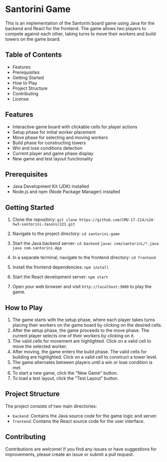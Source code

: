 # Santorini Game
This is an implementation of the Santorini board game using Java for the backend and React for the frontend. The game allows two players to compete against each other, taking turns to move their workers and build towers on the game board.
## Table of Contents
- Features
- Prerequisites
- Getting Started
- How to Play
- Project Structure
- Contributing
- License
## Features
- Interactive game board with clickable cells for player actions
- Setup phase for initial worker placement
- Move phase for selecting and moving workers
- Build phase for constructing towers
- Win and lose conditions detection
- Current player and game phase display
- New game and test layout functionality
## Prerequisites
- Java Development Kit (JDK) installed
- Node.js and npm (Node Package Manager) installed
## Getting Started
1. Clone the repository:
`git clone https://github.com/CMU-17-214/s24-hw3-santorini-Jasonic121.git`

2. Navigate to the project directory:
`cd santorini-game`

3. Start the Java backend server:
`cd backend`
`javac com/santorini/*.java`
`java com.santorini.App`

4. In a separate terminal, navigate to the frontend directory:
`cd frontend`

5. Install the frontend dependencies:
`npm install`

6. Start the React development server:
`npm start`

7. Open your web browser and visit `http://localhost:3000` to play the game.

## How to Play
1. The game starts with the setup phase, where each player takes turns placing their workers on the game board by clicking on the desired cells.
2. After the setup phase, the game proceeds to the move phase. The current player selects one of their workers by clicking on it.
3. The valid cells for movement are highlighted. Click on a valid cell to move the selected worker.
4. After moving, the game enters the build phase. The valid cells for building are highlighted. Click on a valid cell to construct a tower level.
5. The game alternates between players until a win or lose condition is met.
6. To start a new game, click the "New Game" button.
7. To load a test layout, click the "Test Layout" button.
## Project Structure
The project consists of two main directories:
- `backend`: Contains the Java source code for the game logic and server.
- `frontend`: Contains the React source code for the user interface.
## Contributing
Contributions are welcome! If you find any issues or have suggestions for improvements, please create an issue or submit a pull request.
